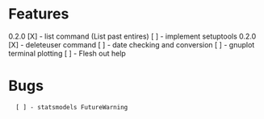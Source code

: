 # Features

0.2.0 [X] - list command (List past entires)
      [ ] - implement setuptools
0.2.0 [X] - deleteuser command
      [ ] - date checking and conversion
	  [ ] - gnuplot terminal plotting
	  [ ] - Flesh out help

# Bugs
	  [ ] - statsmodels FutureWarning
